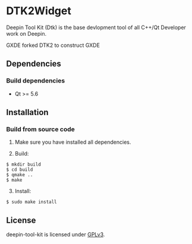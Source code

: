 # DTK2Widget 

Deepin Tool Kit (Dtk) is the base devlopment tool of all C++/Qt Developer work on Deepin.

GXDE forked DTK2 to construct GXDE

## Dependencies

### Build dependencies

* Qt >= 5.6

## Installation

### Build from source code

1. Make sure you have installed all dependencies.

2. Build:

````
$ mkdir build
$ cd build
$ qmake ..
$ make
````

3. Install:

````
$ sudo make install
````

## License

deepin-tool-kit is licensed under [GPLv3](LICENSE).
